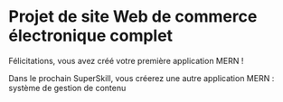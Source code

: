 # Projet de site Web de commerce électronique complet

Félicitations, vous avez créé votre première application MERN !

Dans le prochain SuperSkill, vous créerez une autre application MERN : système de gestion de contenu
